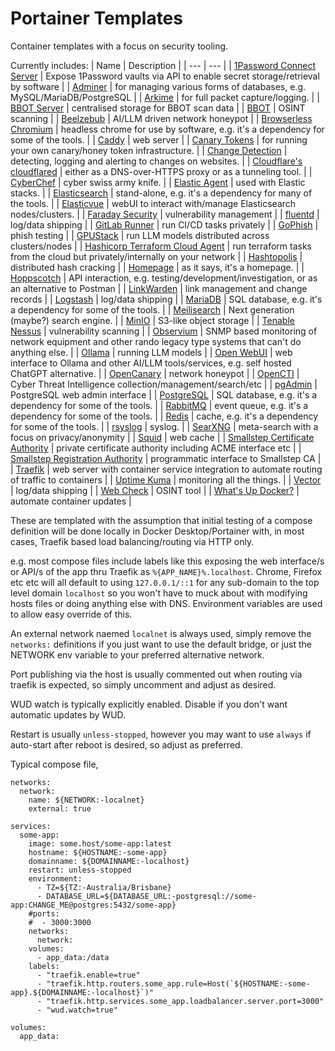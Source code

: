 # Portainer Templates   

Container templates with a focus on security tooling.


Currently includes:
| Name | Description |
| --- | --- |
|  [1Password Connect Server](https://developer.1password.com/docs/connect/) | Expose 1Password vaults via API to enable secret storage/retrieval by software |
|  [Adminer](https://www.adminer.org/) | for managing various forms of databases, e.g. MySQL/MariaDB/PostgreSQL |
|  [Arkime](https://arkime.com/) | for full packet capture/logging. |
|  [BBOT Server](https://github.com/blacklanternsecurity/bbot-server) | centralised storage for BBOT scan data |
|  [BBOT](https://github.com/blacklanternsecurity/bbot) | OSINT scanning |
|  [Beelzebub](https://beelzebub-honeypot.com/) | AI/LLM driven network honeypot |
|  [Browserless Chromium](https://www.browserless.io/) | headless chrome for use by software, e.g. it's a dependency for some of the tools. |
|  [Caddy](https://caddyserver.com/) | web server |
|  [Canary Tokens](https://canarytokens.org/) | for running your own canary/honey token infrastructure. |
|  [Change Detection](https://changedetection.io/) | detecting, logging and alerting to changes on websites. |
|  [Cloudflare's cloudflared](https://developers.cloudflare.com/cloudflare-one/connections/connect-networks/) | either as a DNS-over-HTTPS proxy or as a tunneling tool. |
|  [CyberChef](https://github.com/gchq/CyberChef) | cyber swiss army knife. |
|  [Elastic Agent](https://www.elastic.co/elastic-agent) | used with Elastic stacks. |
|  [Elasticsearch](https://www.elastic.co/elasticsearch) | stand-alone, e.g. it's a dependency for many of the tools. |
|  [Elasticvue](https://elasticvue.com/) | webUI to interact with/manage Elasticsearch nodes/clusters. |
|  [Faraday Security](https://faradaysec.com/) | vulnerability management |
|  [fluentd](https://www.fluentd.org/) | log/data shipping |
|  [GitLab Runner](https://docs.gitlab.com/runner/) | run CI/CD tasks privately |
|  [GoPhish](https://getgophish.com/) | phish testing |
|  [GPUStack](https://gpustack.ai/) | run LLM models distributed across clusters/nodes |
|  [Hashicorp Terraform Cloud Agent](https://developer.hashicorp.com/terraform/cloud-docs/agents/agents) | run terraform tasks from the cloud but privately/internally on your network |
|  [Hashtopolis](https://github.com/hashtopolis) | distributed hash cracking |
|  [Homepage](https://gethomepage.dev/) | as it says, it's a homepage. |
|  [Hoppscotch](https://hoppscotch.com/) | API interaction, e.g. testing/development/investigation, or as an alternative to Postman |
|  [LinkWarden](https://linkwarden.app/) | link management and change records |
|  [Logstash](https://www.elastic.co/logstash) | log/data shipping |
|  [MariaDB](https://mariadb.org/) | SQL database, e.g. it's a dependency for some of the tools. |
|  [Meilisearch](https://www.meilisearch.com/) | Next generation (maybe?) search engine. |
|  [MinIO](https://min.io/) | S3-like object storage |
|  [Tenable Nessus](https://www.tenable.com/products/nessus) | vulnerability scanning |
|  [Observium](https://www.observium.org/) | SNMP based monitoring of network equipment and other rando legacy type systems that can't do anything else. |
|  [Ollama](https://ollama.com/) | running LLM models |
|  [Open WebUI](https://openwebui.com/) | web interface to Ollama and other AI/LLM tools/services, e.g. self hosted ChatGPT alternative. |
|  [OpenCanary](https://github.com/thinkst/opencanary) | network honeypot |
|  [OpenCTI](https://docs.opencti.io/latest/) | Cyber Threat Intelligence collection/management/search/etc |
|  [pgAdmin](https://www.pgadmin.org/) | PostgreSQL web admin interface |
|  [PostgreSQL](https://www.postgresql.org/) | SQL database, e.g. it's a dependency for some of the tools. |
|  [RabbitMQ](https://www.rabbitmq.com/) | event queue, e.g. it's a dependency for some of the tools. |
|  [Redis](https://redis.io/) | cache, e.g. it's a dependency for some of the tools. |
|  [rsyslog](https://www.rsyslog.com/) | syslog. |
|  [SearXNG](https://searxng.org/) | meta-search with a focus on privacy/anonymity |
|  [Squid](http://www.squid-cache.org/) | web cache |
|  [Smallstep Certificate Authority](https://smallstep.com/certificates/) | private certificate authority including ACME interface etc |
|  [Smallstep Registration Authority](https://smallstep.com/docs/step-ca/registration-authority/) | programmatic interface to Smallstep CA |
|  [Traefik](https://traefik.io/) | web server with container service integration to automate routing of traffic to containers |
|  [Uptime Kuma](https://github.com/louislam/uptime-kuma) | monitoring all the things. |
|  [Vector](https://vector.dev/) | log/data shipping |
|  [Web Check](https://github.com/maaaaz/web-check) | OSINT tool |
|  [What's Up Docker?](https://github.com/fmartinou/whats-up-docker) | automate container updates |


These are templated with the assumption that initial testing of a compose definition will be done locally in Docker Desktop/Portainer with, in most cases, Traefik based load balancing/routing via HTTP only.

e.g. most compose files include labels like this exposing the web interface/s or API/s of the app thru Traefik as `%{APP_NAME}%.localhost`. Chrome, Firefox etc etc will all default to using `127.0.0.1/::1` for any sub-domain to the top level domain `localhost` so you won't have to muck about with modifying hosts files or doing anything else with DNS. Environment variables are used to allow easy override of this.

An external network naemed `localnet` is always used, simply remove the `networks:` definitions if you just want to use the default bridge, or just the NETWORK env variable to your preferred alternative network.

Port publishing via the host is usually commented out when routing via traefik is expected, so simply uncomment and adjust as desired.

WUD watch is typically explicitly enabled. Disable if you don't want automatic updates by WUD.

Restart is usually `unless-stopped`, however you may want to use `always` if auto-start after reboot is desired, so adjust as preferred.

Typical compose file,
```
networks:
  network:
    name: ${NETWORK:-localnet}
    external: true

services:
  some-app:
    image: some.host/some-app:latest
    hostname: ${HOSTNAME:-some-app}
    domainname: ${DOMAINNAME:-localhost}
    restart: unless-stopped
    environment:
      - TZ=${TZ:-Australia/Brisbane}
      - DATABASE_URL=${DATABASE_URL:-postgresql://some-app:CHANGE_ME@postgres:5432/some-app}
    #ports:
    #  - 3000:3000
    networks:
      network:
    volumes:
      - app_data:/data
    labels:
      - "traefik.enable=true"
      - "traefik.http.routers.some_app.rule=Host(`${HOSTNAME:-some-app}.${DOMAINNAME:-localhost}`)"
      - "traefik.http.services.some_app.loadbalancer.server.port=3000"
      - "wud.watch=true"

volumes:
  app_data:
```